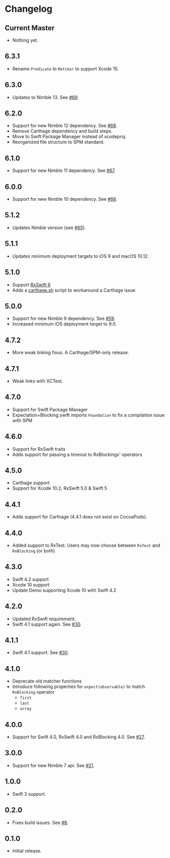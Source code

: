 # Changelog

## Current Master

- Nothing yet.

## 6.3.1

- Rename `Predicate` to `Matcher` to support Xcode 15.

## 6.3.0

- Updates to Nimble 13. See [#69](https://github.com/RxSwiftCommunity/RxNimble/issues/69).

## 6.2.0

- Support for new Nimble 12 dependency. See [#68](https://github.com/RxSwiftCommunity/RxNimble/pull/68).
- Remove Carthage dependency and build steps.
- Move to Swift Package Manager instead of xcodeproj.
- Reorganized file structure to SPM standard.

## 6.1.0

- Support for new Nimble 11 dependency. See [#67](https://github.com/RxSwiftCommunity/RxNimble/pull/67).

## 6.0.0

- Support for new Nimble 10 dependency. See [#66](https://github.com/RxSwiftCommunity/RxNimble/pull/66).

## 5.1.2

- Updates Nimble version (see [#65](https://github.com/RxSwiftCommunity/RxNimble/pull/65)).

## 5.1.1

- Updates minimum deployment targets to iOS 9 and macOS 10.12.

## 5.1.0

- Support [RxSwift 6](https://dev.to/freak4pc/what-s-new-in-rxswift-6-2nog)
- Adds a [carthage.sh](https://github.com/Carthage/Carthage/issues/3019#issuecomment-665136323) script to workaround a Carthage issue

## 5.0.0

- Support for new Nimble 9 dependency. See [#59](https://github.com/RxSwiftCommunity/RxNimble/pull/59).
- Increased minimum iOS deployment target to 9.0.

## 4.7.2

- More weak linking fixus. A Carthage/SPM-only release. 

## 4.7.1

- Weak links with XCTest.

## 4.7.0

- Support for Swift Package Manager
- Expectation+Blocking.swift imports `Foundation` to fix a compilation issue with SPM

## 4.6.0

- Support for RxSwift traits
- Adds support for passing a timeout to RxBlockings' operators

## 4.5.0

- Carthage support
- Support for Xcode 10.2, RxSwift 5.0 & Swift 5

## 4.4.1

- Adds support for Carthage (4.4.1 does not exist on CocoaPods).

## 4.4.0

- Added support to RxTest. Users may now choose between `RxTest` and `RxBlocking` (or both)

## 4.3.0

- Swift 4.2 support
- Xcode 10 support
- Update Demo supporting Xcode 10 with Swift 4.2

## 4.2.0

- Updated RxSwift requirement.
- Swift 4.1 support again. See [#30](https://github.com/RxSwiftCommunity/RxNimble/pull/31).

## 4.1.1

- Swift 4.1 support. See [#30](https://github.com/RxSwiftCommunity/RxNimble/issues/30).

## 4.1.0

- Deprecate old matcher functions
- Introduce following properties for `expect(observable)` to match `RxBlocking` operator
  - `first`
  - `last`
  - `array`

## 4.0.0

- Support for Swift 4.0, RxSwift 4.0 and RxBlocking 4.0. See [#27](https://github.com/RxSwiftCommunity/RxNimble/pull/27).

## 3.0.0

- Support for new Nimble 7 api. See [#21](https://github.com/RxSwiftCommunity/RxNimble/pull/21).

## 1.0.0

- Swift 3 support.

## 0.2.0

- Fixes build issues. See [#8](https://github.com/RxSwiftCommunity/RxNimble/pull/8).

## 0.1.0

- Initial release.
